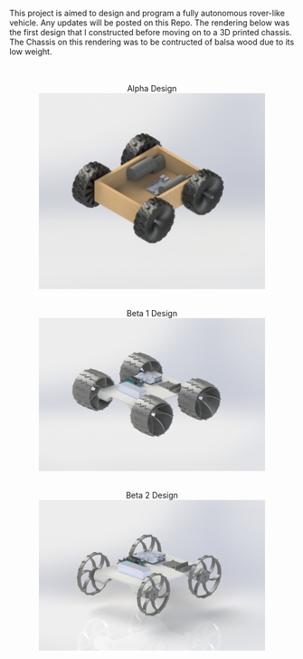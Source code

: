 This project is aimed to design and program a fully autonomous rover-like vehicle. Any updates will be posted on this Repo.
The rendering below was the first design that I constructed before moving on to a 3D printed chassis. The Chassis on this rendering was to be contructed of balsa wood due to its low weight.
<p align="center">
  <br>
    <br>Alpha Design</br>
    <img src="https://github.com/machavezg9/iRobor/blob/master/Images/iRobor%20Alpha.JPG" width="400" align="middle">
  </br>
  <br>
    <br>Beta 1 Design</br>
    <img src="https://github.com/machavezg9/iRobor/blob/master/Images/iRobor%20Beta%200.JPG?raw=true" width="400" align="middle">
  </br>
  <br>
    <br>Beta 2 Design</br>
    <img src="https://github.com/machavezg9/iRobor/blob/master/Images/iRobor%20Beta%201.JPG?raw=true" width="400" align="middle">
  </br>
</p>

<!--- 
(https://learn.adafruit.com/adafruit-microphone-amplifier-breakout/measuring-sound-levels) 
http://playground.arduino.cc/Main/RotaryEncoders
https://www.element14.com/community/thread/16823/l/read-encoder-motor-axis-speed?displayFullThread=true
https://www.intorobotics.com/pick-best-temperature-sensor-arduino-project/#nav-mobile
http://www.homautomation.org/2014/02/18/arduino-temperature-sensor-comparison/
--> 
